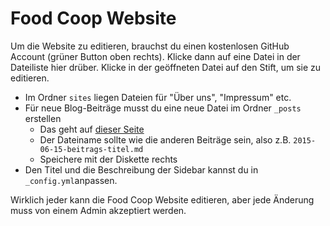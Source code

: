 # Food Coop Website

Um die Website zu editieren, brauchst du einen kostenlosen GitHub Account (grüner Button oben rechts).
Klicke dann auf eine Datei in der Dateiliste hier drüber. Klicke in der geöffneten Datei auf den Stift, um sie zu editieren.

* Im Ordner `sites` liegen Dateien für "Über uns", "Impressum" etc.
* Für neue Blog-Beiträge musst du eine neue Datei im Ordner `_posts` erstellen
	* Das geht auf [dieser Seite](http://prose.io/#Tamriel/tamriel.github.io/tree/master/_posts)
	* Der Dateiname sollte wie die anderen Beiträge sein, also z.B. `2015-06-15-beitrags-titel.md`
	* Speichere mit der Diskette rechts
* Den Titel und die Beschreibung der Sidebar kannst du in `_config.yml`anpassen.

Wirklich jeder kann die Food Coop Website editieren, aber jede Änderung muss von einem Admin akzeptiert werden.